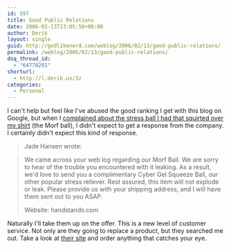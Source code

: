 ```yaml
---
id: 597
title: Good Public Relations
date: 2006-02-13T23:05:50+00:00
author: Derik
layout: single
guid: http://godlikenerd.com/weblog/2006/02/13/good-public-relations/
permalink: /weblog/2006/02/13/good-public-relations/
dsq_thread_id:
  - "64770291"
shorturl:
  - http://l.derik.us/3z
categories:
  - Personal
---
```

I can't help but feel like I've abused the good ranking I get with this blog on Google, but when I [complained about the stress ball I had that squirted over my shirt]() (the Morf ball), I didn't expect to get a response from the company. I certainly didn't expect this kind of response.

> Jade Hansen wrote:
    
> We came across your web log regarding our Morf Ball. We are sorry to hear of the trouble you encountered with it leaking. As a result, we'd love to send you a complimentary Cyber Gel Squeeze Ball, our other popular stress reliever. Rest assured, this item will not explode or leak. Please provide us with your shipping address, and I will have them sent out to you ASAP.
> 
> Website: handstands.com

Naturally I'll take them up on the offer. This is a new level of customer service. Not only are they going to replace a product, but they searched me out. Take a look at [their site](http://www.handstands.com) and order anything that catches your eye.